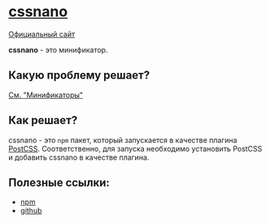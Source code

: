 [self]: data/css/postprocessor/minification/cssnano
# [cssnano][self]

[site]: https://cssnano.co
[Официальный сайт][site]

**cssnano** - это минификатор.

## Какую проблему решает?
[См. "Минификаторы"](data/css/postprocessor/minification)

## Как решает?
cssnano - это `npm` пакет, который запускается в качестве плагина [PostCSS](data/css/postprocessor/postcss). Соответственно, для запуска необходимо установить PostCSS и добавить cssnano в качестве плагина.

## Полезные ссылки:
- [npm](https://www.npmjs.com/package/cssnano)
- [github](https://github.com/cssnano/cssnano)

